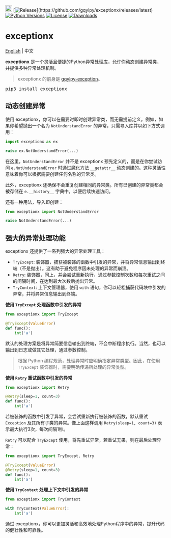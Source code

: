 [<img alt="LOGO" src="https://python.org/favicon.ico" height="21" width="21"/>](http://gqylpy.com)
[![Release](https://img.shields.io/github/release/gqylpy/exceptionx.svg?style=flat-square")](https://github.com/gqylpy/exceptionx/releases/latest)
[![Python Versions](https://img.shields.io/pypi/pyversions/exceptionx)](https://pypi.org/project/exceptionx)
[![License](https://img.shields.io/pypi/l/exceptionx)](https://github.com/gqylpy/exceptionx/blob/master/LICENSE)
[![Downloads](https://static.pepy.tech/badge/exceptionx)](https://pepy.tech/project/exceptionx)

# exceptionx
[English](README.md) | 中文

__exceptionx__ 是一个灵活且便捷的Python异常处理库，允许你动态创建异常类，并提供多种异常处理机制。
> exceptionx 的前身是 [gqylpy-exception](https://github.com/gqylpy/gqylpy-exception)。

<kbd>pip3 install exceptionx</kbd>

## 动态创建异常

使用 exceptionx，你可以在需要时即时创建异常类，而无需提前定义。例如，如果你希望抛出一个名为 `NotUnderstandError` 的异常，只需导入库并以如下方式调用：
```python
import exceptionx as ex

raise ex.NotUnderstandError(...)
```

在这里，`NotUnderstandError` 并不是 exceptionx 预先定义的，而是在你尝试访问 `e.NotUnderstandError` 时通过魔化方法 `__getattr__` 动态创建的。这种灵活性意味着你可以根据需要创建任何名称的异常类。

此外，exceptionx 还确保不会重复创建相同的异常类。所有已创建的异常类都会被存储在 `e.__history__` 字典中，以便后续快速访问。

还有一种用法，导入即创建：
```python
from exceptionx import NotUnderstandError

raise NotUnderstandError(...)
```

## 强大的异常处理功能

exceptionx 还提供了一系列强大的异常处理工具：
- `TryExcept`: 装饰器，捕获被装饰的函数中引发的异常，并将异常信息输出到终端（不是抛出）。这有助于避免程序因未处理的异常而崩溃。
- `Retry`: 装饰器，同上，并会尝试重新执行，通过参数控制次数和每次重试之间的间隔时间，在达到最大次数后抛出异常。
- `TryContext`: 上下文管理器，使用 `with` 语句，你可以轻松捕获代码块中引发的异常，并将异常信息输出到终端。

**使用 `TryExcept` 处理函数中引发的异常**
```python
from exceptionx import TryExcept

@TryExcept(ValueError)
def func():
    int('a')
```
默认的处理方案是将异常简要信息输出到终端，不会中断程序执行。当然，也可以输出到日志或做其它处理，通过参数控制。

> 根据 Python 编程规范，处理异常时应明确指定异常类型。因此，在使用 `TryExcept` 装饰器时，需要明确传递所处理的异常类型。

**使用 `Retry` 重试函数中引发的异常**
```python
from exceptionx import Retry

@Retry(sleep=1, count=3)
def func():
    int('a')
```
若被装饰的函数中引发了异常，会尝试重新执行被装饰的函数，默认重试 `Exception` 及其所有子类的异常。像上面这样调用 `Retry(sleep=1, count=3)` 表示最大执行3次，每次间隔1秒。

`Retry` 可以配合 `TryExcept` 使用，将先重试异常，若重试无果，则在最后处理异常：
```python
from exceptionx import TryExcept, Retry

@TryExcept(ValueError)
@Retry(sleep=1, count=3)
def func():
    int('a')
```

**使用 `TryContext` 处理上下文中引发的异常**
```python
from exceptionx import TryContext

with TryContext(ValueError):
    int('a')
```

通过 exceptionx，你可以更加灵活和高效地处理Python程序中的异常，提升代码的健壮性和可靠性。
